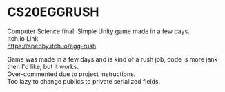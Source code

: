 # CS20EGGRUSH
Computer Science final. Simple Unity game made in a few days.  
Itch.io Link  
https://spebby.itch.io/egg-rush

Game was made in a few days and is kind of a rush job, code is more jank then I'd like, but it works.  
Over-commented due to project instructions.  
Too lazy to change publics to private serialized fields. 
